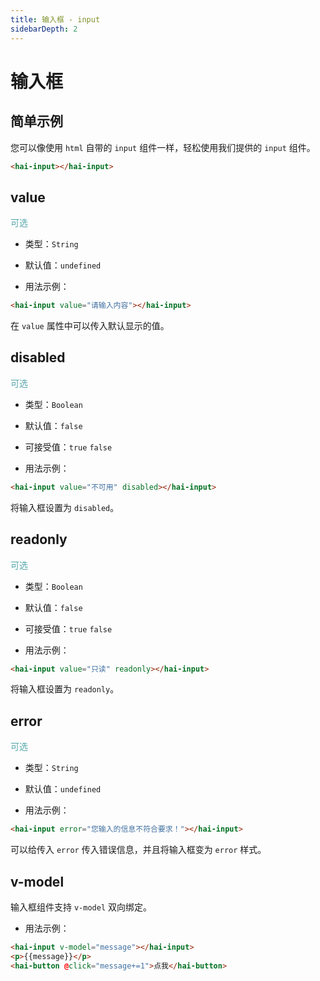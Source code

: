 ```yaml
---
title: 输入框 - input
sidebarDepth: 2
---
```


# 输入框

## 简单示例

您可以像使用 `html` 自带的 `input` 组件一样，轻松使用我们提供的 `input` 组件。 

<ClientOnly>
<input-demo-6></input-demo-6>
</ClientOnly>

```html
<hai-input></hai-input>
```




## value
<font color=#56a7ac>可选</font>

- 类型：`String`

- 默认值：`undefined`

- 用法示例：

<ClientOnly>
<input-demo-1></input-demo-1>
</ClientOnly>

```html
<hai-input value="请输入内容"></hai-input>
```

在 `value` 属性中可以传入默认显示的值。




## disabled
<font color=#56a7ac>可选</font>

- 类型：`Boolean`

- 默认值：`false`

- 可接受值：`true` `false`

- 用法示例：

<ClientOnly>
<input-demo-2></input-demo-2>
</ClientOnly>

```html
<hai-input value="不可用" disabled></hai-input>
```

将输入框设置为 `disabled`。




## readonly
<font color=#56a7ac>可选</font>

- 类型：`Boolean`

- 默认值：`false`

- 可接受值：`true` `false`

- 用法示例：

<ClientOnly>
<input-demo-3></input-demo-3>
</ClientOnly>

```html
<hai-input value="只读" readonly></hai-input>
```

将输入框设置为 `readonly`。




## error
<font color=#56a7ac>可选</font>

- 类型：`String`

- 默认值：`undefined`

- 用法示例：

<ClientOnly>
<input-demo-4></input-demo-4>
</ClientOnly>

```html
<hai-input error="您输入的信息不符合要求！"></hai-input>
```

可以给传入 `error` 传入错误信息，并且将输入框变为 `error` 样式。




## v-model

输入框组件支持 `v-model` 双向绑定。

- 用法示例：

<ClientOnly>
<input-demo-5></input-demo-5>
</ClientOnly>

```html
<hai-input v-model="message"></hai-input>
<p>{{message}}</p>
<hai-button @click="message+=1">点我</hai-button>
```